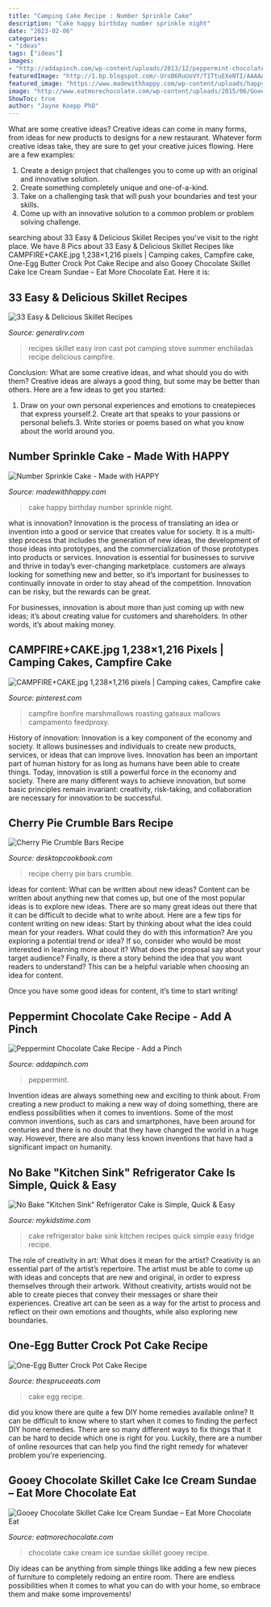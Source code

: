 ```yaml
---
title: "Camping Cake Recipe : Number Sprinkle Cake"
description: "Cake happy birthday number sprinkle night"
date: "2023-02-06"
categories:
- "ideas"
tags: ["ideas"]
images:
- "http://addapinch.com/wp-content/uploads/2013/12/peppermint-chocolate-cake-DSC_1410-1.jpg"
featuredImage: "http://1.bp.blogspot.com/-UroB6RuUoVY/T1TtuEXeNTI/AAAAAAAABWQ/bK9VSZpsVT8/s1600/CAMPFIRE%2BCAKE.jpg"
featured_image: "https://www.madewithhappy.com/wp-content/uploads/happy-cake.jpg"
image: "http://www.eatmorechocolate.com/wp-content/uploads/2015/06/Gooey-Chocolate-Skillet-Cake-Ice-Cream-Sundae.jpg"
ShowToc: true
author: "Jayne Koepp PhD"
---
```



What are some creative ideas?
Creative ideas can come in many forms, from ideas for new products to designs for a new restaurant. Whatever form creative ideas take, they are sure to get your creative juices flowing. Here are a few examples: 
1. Create a design project that challenges you to come up with an original and innovative solution.
2. Create something completely unique and one-of-a-kind.
3. Take on a challenging task that will push your boundaries and test your skills.
4. Come up with an innovative solution to a common problem or problem solving challenge.

	

		
searching about 33 Easy &amp; Delicious Skillet Recipes you've visit to the right place. We have 8 Pics about 33 Easy &amp; Delicious Skillet Recipes like CAMPFIRE+CAKE.jpg 1,238×1,216 pixels | Camping cakes, Campfire cake, One-Egg Butter Crock Pot Cake Recipe and also Gooey Chocolate Skillet Cake Ice Cream Sundae – Eat More Chocolate Eat. Here it is:
		
    
## 33 Easy &amp; Delicious Skillet Recipes

<img loading=lazy src="http://www.generalrv.com/blog/wp-content/uploads/2016/06/One-Pot-Stove-Top-Enchiladas-Summer-Style-3389-683x1024.jpg" onerror="this.onerror=null;this.src='https://tse4.mm.bing.net/th?id=OIP.iFAfBXk-0dA5-9OIcUb5VAHaLG&amp;pid=15.1';" alt="33 Easy &amp; Delicious Skillet Recipes">

_Source: generalrv.com_

>recipes skillet easy iron cast pot camping stove summer enchiladas recipe delicious campfire. 

	

Conclusion: What are some creative ideas, and what should you do with them?
Creative ideas are always a good thing, but some may be better than others. Here are a few ideas to get you started: 
1. Draw on your own personal experiences and emotions to createpieces that express yourself.2. Create art that speaks to your passions or personal beliefs.3. Write stories or poems based on what you know about the world around you.
    
## Number Sprinkle Cake - Made With HAPPY

<img loading=lazy src="https://www.madewithhappy.com/wp-content/uploads/happy-cake.jpg" onerror="this.onerror=null;this.src='https://tse4.mm.bing.net/th?id=OIP.QTul4oROu-rEDsquhi6MHwHaLH&amp;pid=15.1';" alt="Number Sprinkle Cake - Made with HAPPY">

_Source: madewithhappy.com_

>cake happy birthday number sprinkle night. 

	

what is innovation?
Innovation is the process of translating an idea or invention into a good or service that creates value for society. It is a multi-step process that includes the generation of new ideas, the development of those ideas into prototypes, and the commercialization of those prototypes into products or services.
Innovation is essential for businesses to survive and thrive in today’s ever-changing marketplace. customers are always looking for something new and better, so it’s important for businesses to continually innovate in order to stay ahead of the competition. Innovation can be risky, but the rewards can be great.

For businesses, innovation is about more than just coming up with new ideas; it’s about creating value for customers and shareholders. In other words, it’s about making money.

    
## CAMPFIRE+CAKE.jpg 1,238×1,216 Pixels | Camping Cakes, Campfire Cake

<img loading=lazy src="http://1.bp.blogspot.com/-UroB6RuUoVY/T1TtuEXeNTI/AAAAAAAABWQ/bK9VSZpsVT8/s1600/CAMPFIRE%2BCAKE.jpg" onerror="this.onerror=null;this.src='https://tse1.mm.bing.net/th?id=OIP.Kuldrq9QxA8JYFej020zXAHaHR&amp;pid=15.1';" alt="CAMPFIRE+CAKE.jpg 1,238×1,216 pixels | Camping cakes, Campfire cake">

_Source: pinterest.com_

>campfire bonfire marshmallows roasting gateaux mallows campamento feedproxy. 

	

History of innovation:
Innovation is a key component of the economy and society. It allows businesses and individuals to create new products, services, or ideas that can improve lives. Innovation has been an important part of human history for as long as humans have been able to create things. Today, innovation is still a powerful force in the economy and society. There are many different ways to achieve innovation, but some basic principles remain invariant: creativity, risk-taking, and collaboration are necessary for innovation to be successful.

    
## Cherry Pie Crumble Bars Recipe

<img loading=lazy src="http://www.desktopcookbook.com/images-recipe/182896.jpg" onerror="this.onerror=null;this.src='https://tse1.mm.bing.net/th?id=OIP.MBwWk3leYvdRjWuxM3TUxgHaLH&amp;pid=15.1';" alt="Cherry Pie Crumble Bars Recipe">

_Source: desktopcookbook.com_

>recipe cherry pie bars crumble. 

	

Ideas for content: What can be written about new ideas?
Content can be written about anything new that comes up, but one of the most popular ideas is to explore new ideas. There are so many great ideas out there that it can be difficult to decide what to write about. Here are a few tips for content writing on new ideas:
Start by thinking about what the idea could mean for your readers. What could they do with this information? Are you exploring a potential trend or idea? If so, consider who would be most interested in learning more about it? What does the proposal say about your target audience? Finally, is there a story behind the idea that you want readers to understand? This can be a helpful variable when choosing an idea for content.

Once you have some good ideas for content, it’s time to start writing!

    
## Peppermint Chocolate Cake Recipe - Add A Pinch

<img loading=lazy src="http://addapinch.com/wp-content/uploads/2013/12/peppermint-chocolate-cake-DSC_1410-1.jpg" onerror="this.onerror=null;this.src='https://tse2.mm.bing.net/th?id=OIP.6ZrVF4fCQCpJ6BMc9uSIFgHaLH&amp;pid=15.1';" alt="Peppermint Chocolate Cake Recipe - Add a Pinch">

_Source: addapinch.com_

>peppermint. 

	

Invention ideas are always something new and exciting to think about. From creating a new product to making a new way of doing something, there are endless possibilities when it comes to inventions. Some of the most common inventions, such as cars and smartphones, have been around for centuries and there is no doubt that they have changed the world in a huge way. However, there are also many less known inventions that have had a significant impact on humanity.

    
## No Bake &quot;Kitchen Sink&quot; Refrigerator Cake Is Simple, Quick &amp; Easy

<img loading=lazy src="https://www.mykidstime.com/wp-content/uploads/2013/05/refrigerator-cake.jpg" onerror="this.onerror=null;this.src='https://tse4.mm.bing.net/th?id=OIP.NMdC6GEooHOcw8NgUur6nQHaEp&amp;pid=15.1';" alt="No Bake &quot;Kitchen Sink&quot; Refrigerator Cake is Simple, Quick &amp; Easy">

_Source: mykidstime.com_

>cake refrigerator bake sink kitchen recipes quick simple easy fridge recipe. 

	

The role of creativity in art: What does it mean for the artist?
Creativity is an essential part of the artist’s repertoire. The artist must be able to come up with ideas and concepts that are new and original, in order to express themselves through their artwork. Without creativity, artists would not be able to create pieces that convey their messages or share their experiences. Creative art can be seen as a way for the artist to process and reflect on their own emotions and thoughts, while also exploring new boundaries.

    
## One-Egg Butter Crock Pot Cake Recipe

<img loading=lazy src="https://www.thespruceeats.com/thmb/4cdQFWuca-zrfjB9nCkKYixUBrw=/2048x1371/filters:fill(auto,1)/11977157963_dec0ba2008_k-589d8d1c5f9b58819c2e0b20.jpg" onerror="this.onerror=null;this.src='https://tse4.mm.bing.net/th?id=OIP.t3jROWCwHfS-o8h5MjJ8qAHaE9&amp;pid=15.1';" alt="One-Egg Butter Crock Pot Cake Recipe">

_Source: thespruceeats.com_

>cake egg recipe. 

	

did you know there are quite a few DIY home remedies available online?
It can be difficult to know where to start when it comes to finding the perfect DIY home remedies. There are so many different ways to fix things that it can be hard to decide which one is right for you. Luckily, there are a number of online resources that can help you find the right remedy for whatever problem you're experiencing.

    
## Gooey Chocolate Skillet Cake Ice Cream Sundae – Eat More Chocolate Eat

<img loading=lazy src="http://www.eatmorechocolate.com/wp-content/uploads/2015/06/Gooey-Chocolate-Skillet-Cake-Ice-Cream-Sundae.jpg" onerror="this.onerror=null;this.src='https://tse4.mm.bing.net/th?id=OIP.sRTH8maiaWDR1H4s3ZR_kQHaLH&amp;pid=15.1';" alt="Gooey Chocolate Skillet Cake Ice Cream Sundae – Eat More Chocolate Eat">

_Source: eatmorechocolate.com_

>chocolate cake cream ice sundae skillet gooey recipe. 

	

Diy ideas can be anything from simple things like adding a few new pieces of furniture to completely redoing an entire room. There are endless possibilities when it comes to what you can do with your home, so embrace them and make some improvements!

